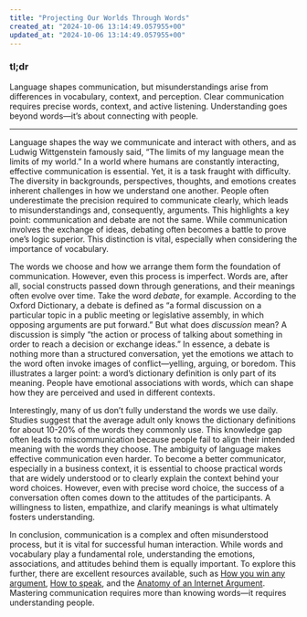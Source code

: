```yaml
---
title: "Projecting Our Worlds Through Words"
created_at: "2024-10-06 13:14:49.057955+00"
updated_at: "2024-10-06 13:14:49.057955+00"
---
```


### tl;dr

Language shapes communication, but misunderstandings arise from differences in vocabulary, context, and perception. Clear communication requires precise words, context, and active listening. Understanding goes beyond words—it’s about connecting with people.

---

Language shapes the way we communicate and interact with others, and as Ludwig Wittgenstein famously said, “The limits of my language mean the limits of my world.” In a world where humans are constantly interacting, effective communication is essential. Yet, it is a task fraught with difficulty. The diversity in backgrounds, perspectives, thoughts, and emotions creates inherent challenges in how we understand one another. People often underestimate the precision required to communicate clearly, which leads to misunderstandings and, consequently, arguments. This highlights a key point: communication and debate are not the same. While communication involves the exchange of ideas, debating often becomes a battle to prove one’s logic superior. This distinction is vital, especially when considering the importance of vocabulary.

The words we choose and how we arrange them form the foundation of communication. However, even this process is imperfect. Words are, after all, social constructs passed down through generations, and their meanings often evolve over time. Take the word _debate_, for example. According to the Oxford Dictionary, a debate is defined as “a formal discussion on a particular topic in a public meeting or legislative assembly, in which opposing arguments are put forward.” But what does _discussion_ mean? A discussion is simply “the action or process of talking about something in order to reach a decision or exchange ideas.” In essence, a debate is nothing more than a structured conversation, yet the emotions we attach to the word often invoke images of conflict—yelling, arguing, or boredom. This illustrates a larger point: a word’s dictionary definition is only part of its meaning. People have emotional associations with words, which can shape how they are perceived and used in different contexts.

Interestingly, many of us don’t fully understand the words we use daily. Studies suggest that the average adult only knows the dictionary definitions for about 10-20% of the words they commonly use. This knowledge gap often leads to miscommunication because people fail to align their intended meaning with the words they choose. The ambiguity of language makes effective communication even harder. To become a better communicator, especially in a business context, it is essential to choose practical words that are widely understood or to clearly explain the context behind your word choices. However, even with precise word choice, the success of a conversation often comes down to the attitudes of the participants. A willingness to listen, empathize, and clarify meanings is what ultimately fosters understanding.

In conclusion, communication is a complex and often misunderstood process, but it is vital for successful human interaction. While words and vocabulary play a fundamental role, understanding the emotions, associations, and attitudes behind them is equally important. To explore this further, there are excellent resources available, such as [How you win any argument](https://www.youtube.com/watch?v=xhAQOH3H6Ts), [How to speak](https://www.youtube.com/watch?v=Unzc731iCUY), and the [Anatomy of an Internet Argument](https://defenderofthebasic.substack.com/p/anatomy-of-an-internet-argument). Mastering communication requires more than knowing words—it requires understanding people.

